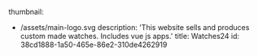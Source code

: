 thumbnail:
  - /assets/main-logo.svg
description: 'This website sells and produces custom made watches. Includes vue js apps.'
title: Watches24
id: 38cd1888-1a50-465e-86e2-310de4262919
